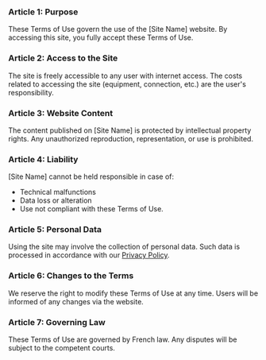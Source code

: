 ### Article 1: Purpose  
These Terms of Use govern the use of the [Site Name] website. By accessing this site, you fully accept these Terms of Use.  

### Article 2: Access to the Site  
The site is freely accessible to any user with internet access. The costs related to accessing the site (equipment, connection, etc.) are the user's responsibility.  

### Article 3: Website Content  
The content published on [Site Name] is protected by intellectual property rights. Any unauthorized reproduction, representation, or use is prohibited.  

### Article 4: Liability  
[Site Name] cannot be held responsible in case of:  
- Technical malfunctions  
- Data loss or alteration  
- Use not compliant with these Terms of Use.  

### Article 5: Personal Data  
Using the site may involve the collection of personal data. Such data is processed in accordance with our [Privacy Policy](#).  

### Article 6: Changes to the Terms  
We reserve the right to modify these Terms of Use at any time. Users will be informed of any changes via the website.  

### Article 7: Governing Law  
These Terms of Use are governed by French law. Any disputes will be subject to the competent courts.  
